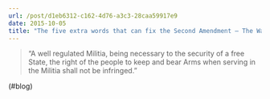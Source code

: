 ```yaml
---
url: /post/d1eb6312-c162-4d76-a3c3-28caa59917e9
date: 2015-10-05
title: "The five extra words that can fix the Second Amendment – The Washington Post"
---
```


> “A well regulated Militia, being necessary to the security of a free State, the right of the people to keep and bear Arms when serving in the Militia shall not be infringed.” 



(#blog)